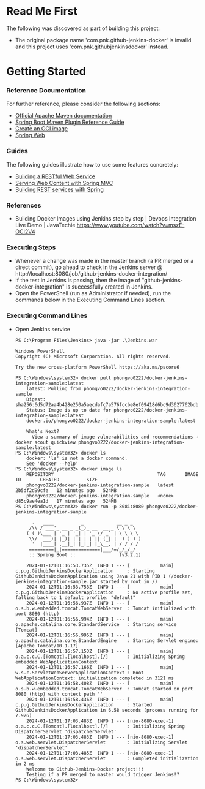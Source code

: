 # Read Me First
The following was discovered as part of building this project:

* The original package name 'com.pnk.github-jenkins-docker' is invalid and this project uses 'com.pnk.githubjenkinsdocker' instead.

# Getting Started

### Reference Documentation
For further reference, please consider the following sections:

* [Official Apache Maven documentation](https://maven.apache.org/guides/index.html)
* [Spring Boot Maven Plugin Reference Guide](https://docs.spring.io/spring-boot/docs/3.2.1/maven-plugin/reference/html/)
* [Create an OCI image](https://docs.spring.io/spring-boot/docs/3.2.1/maven-plugin/reference/html/#build-image)
* [Spring Web](https://docs.spring.io/spring-boot/docs/3.2.1/reference/htmlsingle/index.html#web)

### Guides
The following guides illustrate how to use some features concretely:

* [Building a RESTful Web Service](https://spring.io/guides/gs/rest-service/)
* [Serving Web Content with Spring MVC](https://spring.io/guides/gs/serving-web-content/)
* [Building REST services with Spring](https://spring.io/guides/tutorials/rest/)

### References
* Building Docker Images using Jenkins step by step | Devops Integration Live Demo | JavaTechie
  https://www.youtube.com/watch?v=mszE-OCI2V4

### Executing Steps
* Whenever a change was made in the master branch (a PR merged or a direct commit), go ahead to check in the Jenkins server @ http://localhost:8080/job/github-jenkins-docker-integration/
* If the test in Jenkins is passing, then the image of "github-jenkins-docker-integration" is successfully created in Jenkins.
* Open the PowerShell (run as Administrator if needed), run the commands below in the Executing Command Lines section.

### Executing Command Lines
* Open Jenkins service
  ```shell
  PS C:\Program Files\Jenkins> java -jar .\Jenkins.war
  ```

  ```shell
  Windows PowerShell
  Copyright (C) Microsoft Corporation. All rights reserved.
  
  Try the new cross-platform PowerShell https://aka.ms/pscore6
  
  PS C:\Windows\system32> docker pull phongvo0222/docker-jenkins-integration-sample:latest
      latest: Pulling from phongvo0222/docker-jenkins-integration-sample
      Digest: sha256:6d5d72aa4b428e250a5aecdafc7a576fccbe8ef09418d6bc9d3627762bdb914d
      Status: Image is up to date for phongvo0222/docker-jenkins-integration-sample:latest
      docker.io/phongvo0222/docker-jenkins-integration-sample:latest
  
      What's Next?
        View a summary of image vulnerabilities and recommendations → docker scout quickview phongvo0222/docker-jenkins-integration-sample:latest
  PS C:\Windows\system32> docker ls
      docker: 'ls' is not a docker command.
      See 'docker --help'
  PS C:\Windows\system32> docker image ls
      REPOSITORY                                      TAG       IMAGE ID       CREATED          SIZE
      phongvo0222/docker-jenkins-integration-sample   latest    2b5df2d99cfe   12 minutes ago   524MB
      phongvo0222/docker-jenkins-integration-sample   <none>    d85c9ae4ea1d   17 minutes ago   524MB
  PS C:\Windows\system32> docker run -p 8081:8080 phongvo0222/docker-jenkins-integration-sample
  
        .   ____          _            __ _ _
       /\\ / ___'_ __ _ _(_)_ __  __ _ \ \ \ \
      ( ( )\___ | '_ | '_| | '_ \/ _` | \ \ \ \
       \\/  ___)| |_)| | | | | || (_| |  ) ) ) )
        '  |____| .__|_| |_|_| |_\__, | / / / /
       =========|_|==============|___/=/_/_/_/
       :: Spring Boot ::                (v3.2.1)
  
      2024-01-12T01:16:53.735Z  INFO 1 --- [           main] c.p.g.GithubJenkinsDockerApplication     : Starting GithubJenkinsDockerApplication using Java 21 with PID 1 (/docker-jenkins-integration-sample.jar started by root in /)
      2024-01-12T01:16:53.753Z  INFO 1 --- [           main] c.p.g.GithubJenkinsDockerApplication     : No active profile set, falling back to 1 default profile: "default"
      2024-01-12T01:16:56.937Z  INFO 1 --- [           main] o.s.b.w.embedded.tomcat.TomcatWebServer  : Tomcat initialized with port 8080 (http)
      2024-01-12T01:16:56.994Z  INFO 1 --- [           main] o.apache.catalina.core.StandardService   : Starting service [Tomcat]
      2024-01-12T01:16:56.995Z  INFO 1 --- [           main] o.apache.catalina.core.StandardEngine    : Starting Servlet engine: [Apache Tomcat/10.1.17]
      2024-01-12T01:16:57.153Z  INFO 1 --- [           main] o.a.c.c.C.[Tomcat].[localhost].[/]       : Initializing Spring embedded WebApplicationContext
      2024-01-12T01:16:57.166Z  INFO 1 --- [           main] w.s.c.ServletWebServerApplicationContext : Root WebApplicationContext: initialization completed in 3121 ms
      2024-01-12T01:16:58.408Z  INFO 1 --- [           main] o.s.b.w.embedded.tomcat.TomcatWebServer  : Tomcat started on port 8080 (http) with context path ''
      2024-01-12T01:16:58.436Z  INFO 1 --- [           main] c.p.g.GithubJenkinsDockerApplication     : Started GithubJenkinsDockerApplication in 6.58 seconds (process running for 7.926)
      2024-01-12T01:17:03.483Z  INFO 1 --- [nio-8080-exec-1] o.a.c.c.C.[Tomcat].[localhost].[/]       : Initializing Spring DispatcherServlet 'dispatcherServlet'
      2024-01-12T01:17:03.483Z  INFO 1 --- [nio-8080-exec-1] o.s.web.servlet.DispatcherServlet        : Initializing Servlet 'dispatcherServlet'
      2024-01-12T01:17:03.485Z  INFO 1 --- [nio-8080-exec-1] o.s.web.servlet.DispatcherServlet        : Completed initialization in 2 ms
      Welcome to Github-Jenkins-Docker project!!!
      Testing if a PR merged to master would trigger Jenkins!?
  PS C:\Windows\system32>
  ```
